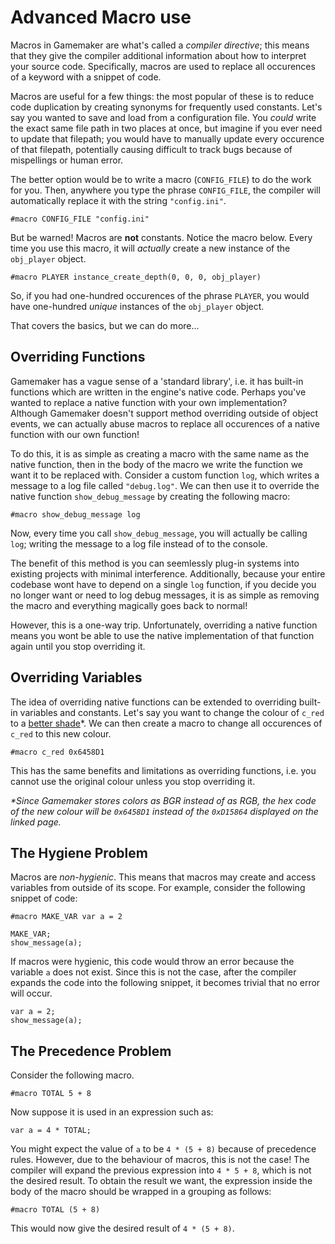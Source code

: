 # Advanced Macro use

Macros in Gamemaker are what's called a _compiler directive_; this means that they give the compiler additional information about how to interpret your source code. Specifically, macros are used to replace all occurences of a keyword with a snippet of code.

Macros are useful for a few things: the most popular of these is to reduce code duplication by creating synonyms for frequently used constants. Let's say you wanted to save and load from a configuration file. You _could_ write the exact same file path in two places at once, but imagine if you ever need to update that filepath; you would have to manually update every occurence of that filepath, potentially causing difficult to track bugs because of mispellings or human error.

The better option would be to write a macro (`CONFIG_FILE`) to do the work for you. Then, anywhere you type the phrase `CONFIG_FILE`, the compiler will automatically replace it with the string `"config.ini"`.

```gml
#macro CONFIG_FILE "config.ini"
```

But be warned! Macros are **not** constants. Notice the macro below. Every time you use this macro, it will *actually* create a new instance of the `obj_player` object.

```gml
#macro PLAYER instance_create_depth(0, 0, 0, obj_player)
```

So, if you had one-hundred occurences of the phrase `PLAYER`, you would have one-hundred _unique_ instances of the `obj_player` object.

That covers the basics, but we can do more...

## Overriding Functions

Gamemaker has a vague sense of a 'standard library', i.e. it has built-in functions which are written in the engine's native code. Perhaps you've wanted to replace a native function with your own implementation? Although Gamemaker doesn't support method overriding outside of object events, we can actually abuse macros to replace all occurences of a native function with our own function!

To do this, it is as simple as creating a macro with the same name as the native function, then in the body of the macro we write the function we want it to be replaced with. Consider a custom function `log`, which writes a message to a log file called `"debug.log"`. We can then use it to override the native function `show_debug_message` by creating the following macro:

```gml
#macro show_debug_message log
```

Now, every time you call `show_debug_message`, you will actually be calling `log`; writing the message to a log file instead of to the console.

The benefit of this method is you can seemlessly plug-in systems into existing projects with minimal interference. Additionally, because your entire codebase wont have to depend on a single `log` function, if you decide you no longer want or need to log debug messages, it is as simple as removing the macro and everything magically goes back to normal!

However, this is a one-way trip. Unfortunately, overriding a native function means you wont be able to use the native implementation of that function again until you stop overriding it.

## Overriding Variables

The idea of overriding native functions can be extended to overriding built-in variables and constants. Let's say you want to change the colour of `c_red` to a [better shade](https://www.color-hex.com/color/d15864)*. We can then create a macro to change all occurences of `c_red` to this new colour.

```gml
#macro c_red 0x6458D1
```

This has the same benefits and limitations as overriding functions, i.e. you cannot use the original colour unless you stop overriding it.

_*Since Gamemaker stores colors as BGR instead of as RGB, the hex code of the new colour will be `0x6458D1` instead of the `0xD15864` displayed on the linked page._

## The Hygiene Problem

Macros are _non-hygienic_. This means that macros may create and access variables from outside of its scope. For example, consider the following snippet of code:

```gml
#macro MAKE_VAR var a = 2

MAKE_VAR;
show_message(a);
```

If macros were hygienic, this code would throw an error because the variable `a` does not exist. Since this is not the case, after the compiler expands the code into the following snippet, it becomes trivial that no error will occur.

```gml
var a = 2;
show_message(a);
```

## The Precedence Problem

Consider the following macro.

```gml
#macro TOTAL 5 + 8
```

Now suppose it is used in an expression such as:

```gml
var a = 4 * TOTAL;
```

You might expect the value of `a` to be `4 * (5 + 8)` because of precedence rules. However, due to the behaviour of macros, this is not the case! The compiler will expand the previous expression into `4 * 5 + 8`, which is not the desired result. To obtain the result we want, the expression inside the body of the macro should be wrapped in a grouping as follows:

```gml
#macro TOTAL (5 + 8)
```

This would now give the desired result of `4 * (5 + 8)`.